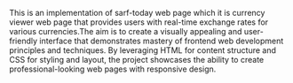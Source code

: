 This is an implementation of sarf-today web page which it is currency viewer web page that provides users with real-time exchange rates for various currencies.The aim is to create a visually appealing and user-friendly interface that demonstrates mastery of frontend web development principles and techniques. By leveraging HTML for content structure and CSS for styling and layout, the project showcases the ability to create professional-looking web pages with responsive design.
